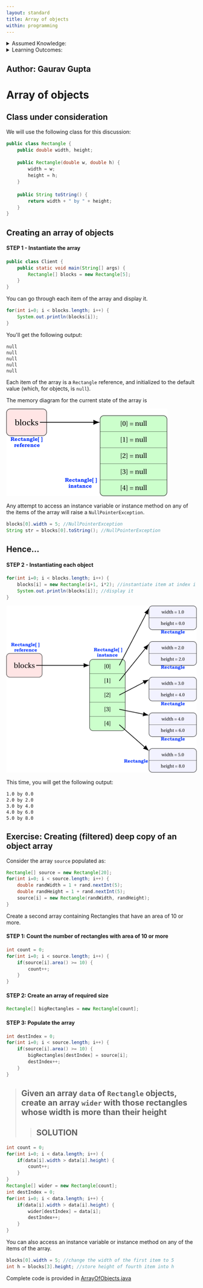 ```yaml
---
layout: standard
title: Array of objects
within: programming
---
```


<details class="prereq" markdown="1"><summary>Assumed Knowledge:</summary>

  * [Classes as Types](./classes_types.html)
  * [Copying objects](./classes_copies.html)
  * [Instance methods](./classes_methods.html)

</details>

<details class="outcomes" markdown="1"><summary>Learning Outcomes:</summary>

  * Creating and operating on an array of objects.
  
</details>

## Author: Gaurav Gupta

# Array of objects

## Class under consideration

We will use the following class for this discussion:

```java
public class Rectangle {
	public double width, height;	
	
	public Rectangle(double w, double h) {
		width = w;
		height = h;
	}
	
	public String toString() {
		return width + " by " + height;
	}
}
```

## Creating an array of objects

#### STEP 1 - Instantiate the array

```java
public class Client {
	public static void main(String[] args) {
		Rectangle[] blocks = new Rectangle[5];
	}
}
```

You can go through each item of the array and display it.

```java
for(int i=0; i < blocks.length; i++) {
	System.out.println(blocks[i]);
}
```

You'll get the following output:

```
null
null
null
null
null
```

Each item of the array is a `Rectangle` reference, and initialized to the default value (which, for objects, is `null`). 

The memory diagram for the current state of the array is

![](./fig/03-classes-and-objects/array-of-objects-figure0.png) 

Any attempt to access an instance variable or instance method on any of the items of the array will raise a `NullPointerException`.

```java
blocks[0].width = 5; //NullPointerException
String str = blocks[0].toString(); //NullPointerException
```

## Hence...

#### STEP 2 - Instantiating each object

```java
for(int i=0; i < blocks.length; i++) {
	blocks[i] = new Rectangle(i+1, i*2); //instantiate item at index i
	System.out.println(blocks[i]); //display it
}
```

![](./fig/03-classes-and-objects/array-of-objects-figure1.png) 

This time, you will get the following output:

```
1.0 by 0.0
2.0 by 2.0
3.0 by 4.0
4.0 by 6.0
5.0 by 8.0
```

## Exercise: Creating (filtered) deep copy of an object array

Consider the array `source` populated as:

```java
Rectangle[] source = new Rectangle[20];
for(int i=0; i < source.length; i++) {
	double randWidth = 1 + rand.nextInt(5);
	double randHeight = 1 + rand.nextInt(5);
	source[i] = new Rectangle(randWidth, randHeight);
}
```

Create a second array containing Rectangles that have an area of 10 or more.

#### STEP 1: Count the number of rectangles with area of 10 or more

```java
int count = 0;
for(int i=0; i < source.length; i++) {
	if(source[i].area() >= 10) {
		count++;
	}
}
```

#### STEP 2: Create an array of required size

```java
Rectangle[] bigRectangles = new Rectangle[count];
```

#### STEP 3: Populate the array

```java
int destIndex = 0;
for(int i=0; i < source.length; i++) {
	if(source[i].area() >= 10) {
		bigRectangles[destIndex] = source[i];
		destIndex++;
	}
}
```

> ## Given an array `data` of `Rectangle` objects, create an array `wider` with those rectangles whose width is more than their height
>> ## SOLUTION
```java
int count = 0;
for(int i=0; i < data.length; i++) {
	if(data[i].width > data[i].height) {
		count++;
	}
}
Rectangle[] wider = new Rectangle[count];
int destIndex = 0;
for(int i=0; i < data.length; i++) {
	if(data[i].width > data[i].height) {
		wider[destIndex] = data[i];
		destIndex++;
	}
}
```

You can also access an instance variable or instance method on any of the items of the array.

```java
blocks[0].width = 5; //change the width of the first item to 5
int h = blocks[3].height; //store height of fourth item into h
```

Complete code is provided in [ArrayOfObjects.java](./codes/ArrayOfObjects.java)
